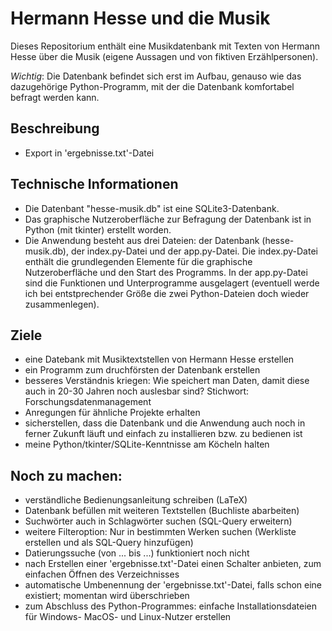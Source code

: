 # Hermann Hesse und die Musik
Dieses Repositorium enthält eine Musikdatenbank mit Texten von Hermann Hesse über die Musik (eigene Aussagen und von fiktiven Erzählpersonen).

*Wichtig*: Die Datenbank befindet sich erst im Aufbau, genauso wie das dazugehörige Python-Programm, mit der die Datenbank komfortabel befragt werden kann.

## Beschreibung

* Export in 'ergebnisse.txt'-Datei

## Technische Informationen
* Die Datenbant "hesse-musik.db" ist eine SQLite3-Datenbank.
* Das graphische Nutzeroberfläche zur Befragung der Datenbank ist in Python (mit tkinter) erstellt worden.
* Die Anwendung besteht aus drei Dateien: der Datenbank (hesse-musik.db), der index.py-Datei und der app.py-Datei. Die index.py-Datei enthält die grundlegenden Elemente für die graphische Nutzeroberfläche und den Start des Programms. In der app.py-Datei sind die Funktionen und Unterprogramme ausgelagert (eventuell werde ich bei entstprechender Größe die zwei Python-Dateien doch wieder zusammenlegen).


## Ziele
* eine Datebank mit Musiktextstellen von Hermann Hesse erstellen
* ein Programm zum druchförsten der Datenbank erstellen
* besseres Verständnis kriegen: Wie speichert man Daten, damit diese auch in 20-30 Jahren noch auslesbar sind? Stichwort: Forschungsdatenmanagement
* Anregungen für ähnliche Projekte erhalten
* sicherstellen, dass die Datenbank und die Anwendung auch noch in ferner Zukunft läuft und einfach zu installieren bzw. zu bedienen ist
* meine Python/tkinter/SQLite-Kenntnisse am Köcheln halten

## Noch zu machen:
* verständliche Bedienungsanleitung schreiben (LaTeX)
* Datenbank befüllen mit weiteren Textstellen (Buchliste abarbeiten)
* Suchwörter auch in Schlagwörter suchen (SQL-Query erweitern)
* weitere Filteroption: Nur in bestimmten Werken suchen (Werkliste erstellen und als SQL-Query hinzufügen)
* Datierungssuche (von ... bis ...) funktioniert noch nicht
* nach Erstellen einer 'ergebnisse.txt'-Datei einen Schalter anbieten, zum einfachen Öffnen des Verzeichnisses
* automatische Umbenennung der 'ergebnisse.txt'-Datei, falls schon eine existiert; momentan wird überschrieben
* zum Abschluss des Python-Programmes: einfache Installationsdateien für Windows- MacOS- und Linux-Nutzer erstellen
